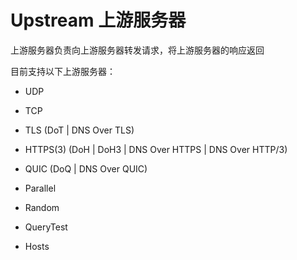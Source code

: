 # Upstream 上游服务器

上游服务器负责向上游服务器转发请求，将上游服务器的响应返回

目前支持以下上游服务器：

- UDP
- TCP
- TLS (DoT | DNS Over TLS)
- HTTPS(3) (DoH | DoH3 | DNS Over HTTPS | DNS Over HTTP/3)
- QUIC (DoQ | DNS Over QUIC)

- Parallel
- Random
- QueryTest
- Hosts

